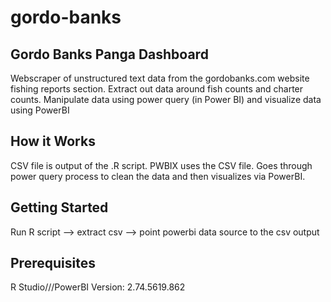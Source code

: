 # gordo-banks
## Gordo Banks Panga Dashboard
Webscraper of unstructured text data from the gordobanks.com website fishing reports section. Extract out data around fish counts and charter counts. Manipulate data using power query (in Power BI) and visualize data using PowerBI

## How it Works
CSV file is output of the .R script.
PWBIX uses the CSV file. Goes through power query process to clean the data and then visualizes via PowerBI.

## Getting Started
Run R script --> extract csv -->  point powerbi data source to the csv output

## Prerequisites
R Studio///PowerBI Version: 2.74.5619.862
